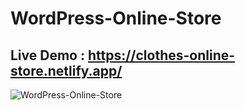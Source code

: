 # WordPress-Online-Store
## Live Demo : https://clothes-online-store.netlify.app/
![WordPress-Online-Store](online_shope.png)
